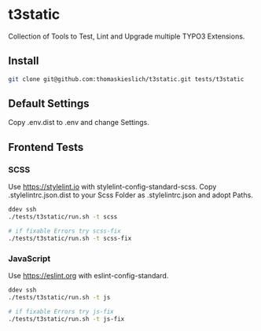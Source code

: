 # t3static
Collection of Tools to Test, Lint and Upgrade multiple TYPO3 Extensions.

## Install

```bash
git clone git@github.com:thomaskieslich/t3static.git tests/t3static
```

## Default Settings
Copy .env.dist to .env and change Settings.

## Frontend Tests

### SCSS

Use https://stylelint.io with stylelint-config-standard-scss.
Copy .stylelintrc.json.dist to your Scss Folder as .stylelintrc.json and adopt Paths.

```bash
ddev ssh
./tests/t3static/run.sh -t scss

# if fixable Errors try scss-fix
./tests/t3static/run.sh -t scss-fix

```

### JavaScript

Use https://eslint.org with eslint-config-standard.

```bash
ddev ssh
./tests/t3static/run.sh -t js

# if fixable Errors try js-fix
./tests/t3static/run.sh -t js-fix

```
